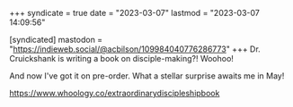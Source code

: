+++
syndicate = true
date = "2023-03-07"
lastmod = "2023-03-07 14:09:56"

[syndicated]
mastodon = "https://indieweb.social/@acbilson/109984040776286773"
+++
Dr. Cruickshank is writing a book on disciple-making?! Woohoo!

And now I've got it on pre-order. What a stellar surprise awaits me in May!

https://www.whoology.co/extraordinarydiscipleshipbook
